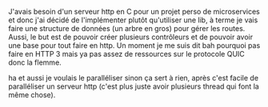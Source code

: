 J'avais besoin d'un serveur http en C pour un projet perso de microservices et donc j'ai décidé de l'implémenter plutôt qu'utiliser une lib, à terme je vais faire une structure de données (un arbre en gros) pour gérer les routes.
Aussi, le but est de pouvoir créer plusieurs contrôleurs et de pouvoir avoir une base pour tout faire en http.
Un moment je me suis dit bah pourquoi pas faire en HTTP 3 mais ya pas assez de ressources sur le protocole QUIC donc la flemme.

ha et aussi je voulais le paralléliser sinon ça sert à rien, après c'est facile de paralléliser un serveur http (c'est plus juste avoir plusieurs thread qui font la même chose).
